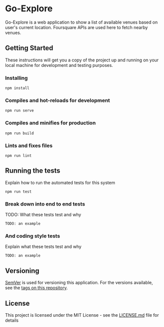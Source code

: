 # Go-Explore

Go-Explore is a web application to show a list of available venues based on user's current location. Foursquare APIs are used here to fetch nearby venues.

## Getting Started

These instructions will get you a copy of the project up and running on your local machine for development and testing purposes.

### Installing

```
npm install
```

### Compiles and hot-reloads for development
```
npm run serve
```

### Compiles and minifies for production
```
npm run build
```


### Lints and fixes files
```
npm run lint
```

## Running the tests

Explain how to run the automated tests for this system

```
npm run test
```


### Break down into end to end tests

TODO: What these tests test and why

```
TODO: an example
```

### And coding style tests

Explain what these tests test and why

```
TODO: an example
```

## Versioning

[SemVer](http://semver.org/) is used for versioning this application. For the versions available, see the [tags on this repository](https://github.com/varunsob/go-explore/tags).

## License

This project is licensed under the MIT License - see the [LICENSE.md](LICENSE.md) file for details
